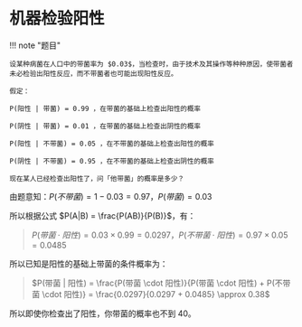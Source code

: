 # 机器检验阳性

!!! note "题目"

    设某种病菌在人口中的带菌率为 $0.03$，当检查时，由于技术及其操作等种种原因，使带菌者未必检验出阳性反应，而不带菌者也可能出现阳性反应。

    假定：

    P(阳性 | 带菌) = 0.99 ，在带菌的基础上检查出阳性的概率

    P(阴性 | 带菌) = 0.01 ，在带菌的基础上检查出阴性的概率

    P(阳性 | 不带菌) = 0.05 ，在不带菌的基础上检查出阳性的概率

    P(阴性 | 不带菌) = 0.95 ，在不带菌的基础上检查出阴性的概率

    现在某人已经检查出阳性了，问「他带菌」的概率是多少？

由题意知：$P(不带菌) = 1 - 0.03 = 0.97$，$P(带菌) = 0.03$

所以根据公式 $P(A|B) = \frac{P(AB)}{P(B)}$，有：
> $P(带菌 \cdot 阳性) = 0.03 \times 0.99 = 0.0297$，$P(不带菌 \cdot 阳性) = 0.97 \times 0.05 = 0.0485$

所以已知是阳性的基础上带菌的条件概率为：
> $P(带菌 | 阳性) = \frac{P(带菌 \cdot 阳性)}{P(带菌 \cdot 阳性) + P(不带菌 \cdot 阳性)} = \frac{0.0297}{0.0297 + 0.0485} \approx 0.38$

所以即使你检查出了阳性，你带菌的概率也不到 $40%$。